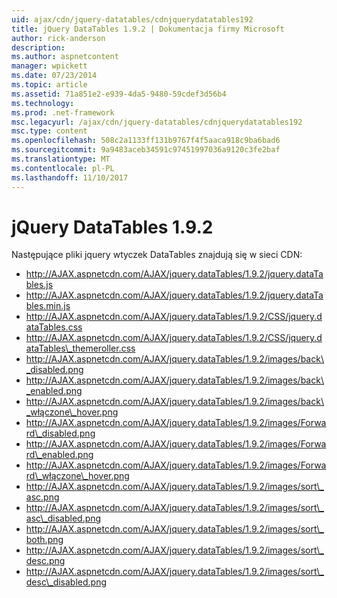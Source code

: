 ```yaml
---
uid: ajax/cdn/jquery-datatables/cdnjquerydatatables192
title: jQuery DataTables 1.9.2 | Dokumentacja firmy Microsoft
author: rick-anderson
description: 
ms.author: aspnetcontent
manager: wpickett
ms.date: 07/23/2014
ms.topic: article
ms.assetid: 71a851e2-e939-4da5-9480-59cdef3d56b4
ms.technology: 
ms.prod: .net-framework
msc.legacyurl: /ajax/cdn/jquery-datatables/cdnjquerydatatables192
msc.type: content
ms.openlocfilehash: 508c2a1133ff131b9767f4f5aaca918c9ba6bad6
ms.sourcegitcommit: 9a9483aceb34591c97451997036a9120c3fe2baf
ms.translationtype: MT
ms.contentlocale: pl-PL
ms.lasthandoff: 11/10/2017
---
```

<a name="jquery-datatables-192"></a>jQuery DataTables 1.9.2
====================
Następujące pliki jquery wtyczek DataTables znajdują się w sieci CDN:

- http://AJAX.aspnetcdn.com/AJAX/jquery.dataTables/1.9.2/jquery.dataTables.js
- http://AJAX.aspnetcdn.com/AJAX/jquery.dataTables/1.9.2/jquery.dataTables.min.js
- http://AJAX.aspnetcdn.com/AJAX/jquery.dataTables/1.9.2/CSS/jquery.dataTables.css
- http://AJAX.aspnetcdn.com/AJAX/jquery.dataTables/1.9.2/CSS/jquery.dataTables\_themeroller.css
- http://AJAX.aspnetcdn.com/AJAX/jquery.dataTables/1.9.2/images/back\_disabled.png
- http://AJAX.aspnetcdn.com/AJAX/jquery.dataTables/1.9.2/images/back\_enabled.png
- http://AJAX.aspnetcdn.com/AJAX/jquery.dataTables/1.9.2/images/back\_włączone\_hover.png
- http://AJAX.aspnetcdn.com/AJAX/jquery.dataTables/1.9.2/images/Forward\_disabled.png
- http://AJAX.aspnetcdn.com/AJAX/jquery.dataTables/1.9.2/images/Forward\_enabled.png
- http://AJAX.aspnetcdn.com/AJAX/jquery.dataTables/1.9.2/images/Forward\_włączone\_hover.png
- http://AJAX.aspnetcdn.com/AJAX/jquery.dataTables/1.9.2/images/sort\_asc.png
- http://AJAX.aspnetcdn.com/AJAX/jquery.dataTables/1.9.2/images/sort\_asc\_disabled.png
- http://AJAX.aspnetcdn.com/AJAX/jquery.dataTables/1.9.2/images/sort\_both.png
- http://AJAX.aspnetcdn.com/AJAX/jquery.dataTables/1.9.2/images/sort\_desc.png
- http://AJAX.aspnetcdn.com/AJAX/jquery.dataTables/1.9.2/images/sort\_desc\_disabled.png

